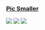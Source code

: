 ### [Pic Smaller](https://github.com/joye61/pic-smaller)

![](https://img.shields.io/github/license/joye61/pic-smaller?label=&style=flat-square) [![](https://img.shields.io/github/last-commit/scillidan/pic-smaller/main?label=&style=flat-square)](https://github.com/scillidan/pic-smaller) ![](https://img.shields.io/badge/Vercel-black?style=flat&logo=Vercel&logoColor=white)